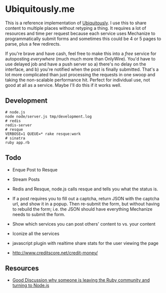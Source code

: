 # Ubiquitously.me

This is a reference implementation of [Ubiquitously](http://github.com/viatropos/ubiquitously).  I use this to share content to multiple places without retyping a thing.  It requires a lot of resources and time per request because each service uses Mechanize to programmatically submit forms and sometimes this could be 4 or 5 pages to parse, plus a few redirects.

If you're brave and have cash, feel free to make this into a _free_ service for autoposting _everywhere_ (much much more than OnlyWire).  You'd have to use delayed job and have a push server so a) there's no delay on the interface, and b) you're notified when the post is finally submitted.  That's a lot more complicated than just processing the requests in one swoop and taking the non-scalable performance hit.  Perfect for individual use, not good at all as a service.  Maybe I'll do this if it works well.

## Development

    # node.js
    node node/server.js tmp/development.log
    # redis
    redis-server
    # resque
    VERBOSE=1 QUEUE=* rake resque:work
    # sinatra
    ruby app.rb

## Todo

- Enque Post to Resque
- Stream Posts
- Redis and Resque, node.js calls resque and tells you what the status is.
- If a post requires you to fill out a captcha, return JSON with the captcha url, and show it in a popup.  Then re-submit the form, but without having to rebuild the form; i.e. the JSON should have everything Mechanize needs to submit the form.
- Show which services you can post others' content to vs. your content
- Iconize all the services
- javascript plugin with realtime share stats for the user viewing the page

- http://www.creditscore.net/credit-money/

## Resources

- [Good Discussion why someone is leaving the Ruby community and turning to Node.js](http://groups.google.com/group/urug/browse_thread/thread/519f1f0d570d88e0)